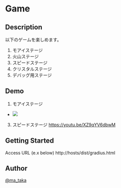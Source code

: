 # Game

## Description

以下のゲームを楽しめます。
1. モアイステージ
2. 火山ステージ
3. スピードステージ
4. クリスタルステージ
5. デバッグ用ステージ

## Demo
1. モアイステージ
- [![](http://img.youtube.com/vi/sur3x5MF6fg/0.jpg)](https://www.youtube.com/watch?v=sur3x5MF6fg)
3. スピードステージ
https://youtu.be/XZ9qYV6dbwM


## Getting Started

Access URL (e.x below)
http://hosts/dist/gradius.html


## Author

[@ma_taka](https://twitter.com/ma_taka)
